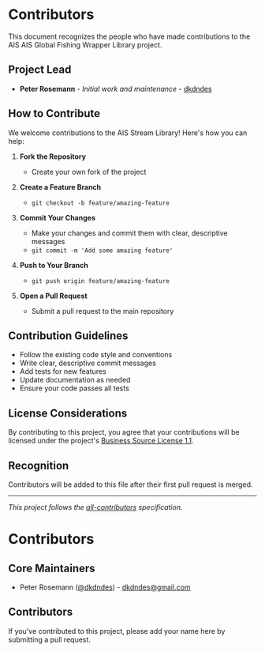 # Contributors

This document recognizes the people who have made contributions to the AIS AIS Global Fishing Wrapper Library project.

## Project Lead

- **Peter Rosemann** - *Initial work and maintenance* - [dkdndes](https://github.com/dkdndes)

## How to Contribute

We welcome contributions to the AIS Stream Library! Here's how you can help:

1. **Fork the Repository**
   - Create your own fork of the project

2. **Create a Feature Branch**
   - `git checkout -b feature/amazing-feature`

3. **Commit Your Changes**
   - Make your changes and commit them with clear, descriptive messages
   - `git commit -m 'Add some amazing feature'`

4. **Push to Your Branch**
   - `git push origin feature/amazing-feature`

5. **Open a Pull Request**
   - Submit a pull request to the main repository

## Contribution Guidelines

- Follow the existing code style and conventions
- Write clear, descriptive commit messages
- Add tests for new features
- Update documentation as needed
- Ensure your code passes all tests

## License Considerations

By contributing to this project, you agree that your contributions will be licensed under the project's [Business Source License 1.1](LICENSE).

## Recognition

Contributors will be added to this file after their first pull request is merged.

---

*This project follows the [all-contributors](https://github.com/all-contributors/all-contributors) specification.*
# Contributors

## Core Maintainers

- Peter Rosemann ([@dkdndes](https://github.com/dkdndes)) - <dkdndes@gmail.com>

## Contributors

If you've contributed to this project, please add your name here by submitting a pull request.
